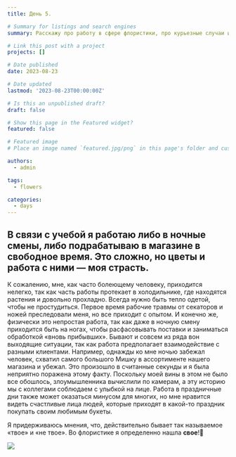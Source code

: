 ```yaml
---
title: День 5.

# Summary for listings and search engines
summary: Расскажу про работу в сфере флористики, про курьезные случаи и личный опыт.

# Link this post with a project
projects: []

# Date published
date: 2023-08-23

# Date updated
lastmod: '2023-08-23T00:00:00Z'

# Is this an unpublished draft?
draft: false

# Show this page in the Featured widget?
featured: false

# Featured image
# Place an image named `featured.jpg/png` in this page's folder and customize its options here.

authors:
  - admin

tags:
  - flowers

categories:
  - days
---
```



## В связи с учебой я работаю либо в ночные смены, либо подрабатываю в магазине в свободное время. Это сложно, но цветы и работа с ними — моя страсть. 
К сожалению, мне, как часто болеющему человеку, приходится нелегко, так как часть работы протекает в холодильнике, где находятся растения и довольно прохладно. Всегда нужно быть тепло одетой, чтобы не простудиться. 
Первое время рабочие травмы от секаторов и ножей преследовали меня, но все приходит с опытом. И конечно же, физически это непростая работа, так как даже в ночную смену приходится быть на ногах, чтобы расфасовывать поставки и заниматься обработкой «вновь прибывших». 
Бывают и совсем из ряда вон выходящие ситуации, так как работа предполагает взаимодействие с разными клиентами. Например, однажды ко мне ночью забежал человек, схватил самого большого Мишку в ассортименте нашего магазина и убежал. Это произошло в считанные секунды и я была неприятно поражена этому факту. Поскольку моей вины в этом не было все обошлось, злоумышленника вычислили по камерам, а эту историю мы с коллегами соблюдаем с улыбкой на лице. 
Работа в праздничные дни также может оказаться минусом для многих, но мне нравится видеть счастливые лица людей, которые приходят в какой-то праздник покупать своим любимым букеты. 

Я придерживаюсь мнения, что, действительно бывает так называемое «твое» и «не твое». Во флористике я определенно нашла **свое**!🌷

![](9post/featured.jpg)
